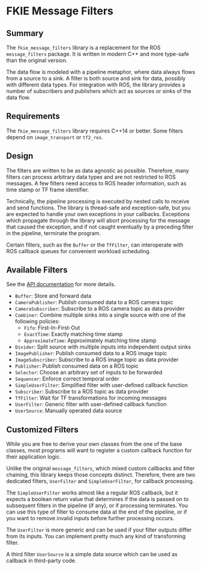 FKIE Message Filters
====================

Summary
-------

The `fkie_message_filters` library is a replacement for the ROS
`message_filters` package. It is written in modern C++ and more type-safe than
the original version.

The data flow is modeled with a pipeline metaphor, where data always flows from
a source to a sink. A filter is both source and sink for data, possibly with
different data types. For integration with ROS, the library provides a number
of subscribers and publishers which act as sources or sinks of the data flow.

Requirements
------------

The `fkie_message_filters` library requires C++14 or better. Some filters
depend on `image_transport` or `tf2_ros`.

Design
------

The filters are written to be as data agnostic as possible. Therefore, many
filters can process arbitrary data types and are not restricted to ROS
messages. A few filters need access to ROS header information, such as
time stamp or TF frame identifier.

Technically, the pipeline processing is executed by nested calls to receive and
send functions. The library is thread-safe and exception-safe, but you are
expected to handle your own exceptions in your callbacks. Exceptions which
propagate through the library will abort processing for the message that caused
the exception, and if not caught eventually by a preceding filter in the
pipeline, terminate the program.

Certain filters, such as the `Buffer` or the `TfFilter`, can interoperate with
ROS callback queues for convenient workload scheduling.

Available Filters
-----------------

See the [API documentation](https://fkie.github.io/message_filters/) for more
details.

* `Buffer`: Store and forward data
* `CameraPublisher`: Publish consumed data to a ROS camera topic
* `CameraSubscriber`: Subscribe to a ROS camera topic as data provider
* `Combiner`: Combine multiple sinks into a single source with one of the
   following policies:
    - `Fifo`: First-In-First-Out
    - `ExactTime`: Exactly matching time stamp
    - `ApproximateTime`: Approximately matching time stamp
* `Divider`: Split source with multiple inputs into independent output sinks
* `ImagePublisher`: Publish consumed data to a ROS image topic
* `ImageSubscriber`: Subscribe to a ROS image topic as data provider
* `Publisher`: Publish consumed data on a ROS topic
* `Selector`: Choose an arbitrary set of inputs to be forwarded
* `Sequencer`: Enforce correct temporal order
* `SimpleUserFilter`: Simplified filter with user-defined callback function
* `Subscriber`: Subscribe to a ROS topic as data provider
* `TfFilter`: Wait for TF transformations for incoming messages
* `UserFilter`: Generic filter with user-defined callback function
* `UserSource`: Manually operated data source

Customized Filters
------------------

While you are free to derive your own classes from the one of the base classes,
most programs will want to register a custom callback function for their
application logic.

Unlike the original `message_filters`, which mixed custom callbacks
and filter chaining, this library keeps those concepts distinct. Therefore,
there are two dedicated filters, `UserFilter` and `SimpleUserFilter`, for
callback processing.

The `SimpleUserFilter` works almost like a regular ROS callback, but it
expects a boolean return value that determines if the data is passed on
to subsequent filters in the pipeline (if any), or if processing terminates.
You can use this type of filter to consume data at the end of the pipeline,
or if you want to remove invalid inputs before further processing occurs.

The `UserFilter` is more generic and can be used if your filter
outputs differ from its inputs. You can implement pretty much any kind of
transforming filter.

A third filter `UserSource` is a simple data source which can be used as
callback in third-party code.

